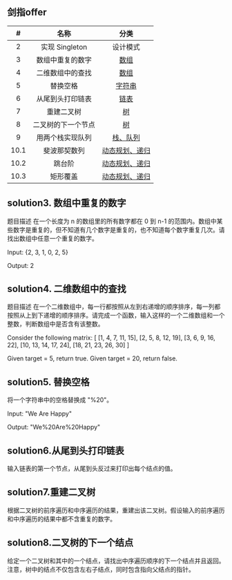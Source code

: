 
## 剑指offer
|  #   |                  名称                   |        分类         |
| :--: | :--------------------------------------: | :-----------------------: |
| 2 | 实现 Singleton | 设计模式 |
| 3 | 数组中重复的数字|[数组](./Solution3.java)|
| 4 | 二维数组中的查找| [数组](./Solution4.java)|
| 5 | 替换空格 | [字符串](./Solution5.java)|
| 6 | 从尾到头打印链表 | [链表](./Soluton6.java)|
| 7 | 重建二叉树 | [树](./Solution7.java)|
| 8 | 二叉树的下一个节点 | [树](./Solution8.java)|
| 9 | 用两个栈实现队列 | [栈、队列](./Solution9.java)|
| 10.1 | 斐波那契数列 | [动态规划、递归](./Solution10_1.java)|
| 10.2 | 跳台阶 | [动态规划、递归](./Solution10_2.java)|
| 10.3 | 矩形覆盖 | [动态规划、递归](./Solution10_3.java)|
## solution3. 数组中重复的数字
题目描述
在一个长度为 n 的数组里的所有数字都在 0 到 n-1 的范围内。数组中某些数字是重复的，但不知道有几个数字是重复的，也不知道每个数字重复几次。请找出数组中任意一个重复的数字。

Input:
{2, 3, 1, 0, 2, 5}

Output:
2
## solution4. 二维数组中的查找
题目描述
在一个二维数组中，每一行都按照从左到右递增的顺序排序，每一列都按照从上到下递增的顺序排序。请完成一个函数，输入这样的一个二维数组和一个整数，判断数组中是否含有该整数。

Consider the following matrix:
[
  [1,   4,  7, 11, 15],
  [2,   5,  8, 12, 19],
  [3,   6,  9, 16, 22],
  [10, 13, 14, 17, 24],
  [18, 21, 23, 26, 30]
]

Given target = 5, return true.
Given target = 20, return false.

## solution5. 替换空格
将一个字符串中的空格替换成 "%20"。

Input:
"We Are Happy"

Output:
"We%20Are%20Happy"

## solution6.从尾到头打印链表
输入链表的第一个节点，从尾到头反过来打印出每个结点的值。

## solution7.重建二叉树
根据二叉树的前序遍历和中序遍历的结果，重建出该二叉树。假设输入的前序遍历
和中序遍历的结果中都不含重复的数字。

## solution8.二叉树的下一个结点
给定一个二叉树和其中的一个结点，请找出中序遍历顺序的下一个结点并且返回。
注意，树中的结点不仅包含左右子结点，同时包含指向父结点的指针。
